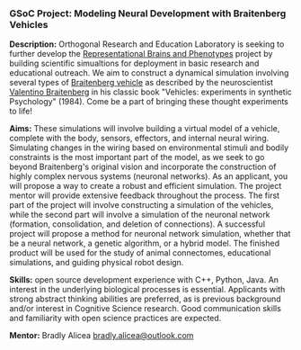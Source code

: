 ### GSoC Project: Modeling Neural Development with Braitenberg Vehicles

**Description:** Orthogonal Research and Education Laboratory is seeking to further develop the [Representational Brains and Phenotypes](https://representational-brains-phenotypes.weebly.com/) project by building scientific simualtions for deployment in basic research and educational outreach. We aim to construct a dynamical simulation involving several types of [Braitenberg vehicle](https://en.wikipedia.org/wiki/Braitenberg_vehicle) as described by the neuroscientist [Valentino Braitenberg](https://en.wikipedia.org/wiki/Valentino_Braitenberg) in his classic book "Vehicles: experiments in synthetic Psychology" (1984). Come be a part of bringing these thought experiments to life!


**Aims:**  These simulations will involve building a virtual model of a vehicle, complete with the body, sensors, effectors, and internal neural wiring. Simulating changes in the wiring based on environmental stimuli and bodily constraints is the most important part of the model, as we seek to go beyond Braitenberg's original vision and incorporate the construction of highly complex nervous systems (neuronal networks). As an applicant, you will propose a way to create a robust and efficient simulation. The project mentor will provide extensive feedback throughout the process. The first part of the project will involve constructing a simulation of the vehicles, while the second part will involve a simulation of the neuronal network (formation, consolidation, and deletion of connections). A successful project will propose a method for neuronal network simulation, whether that be a neural network, a genetic algorithm, or a hybrid model. The finished product will be used for the study of animal connectomes, educational simulations, and guiding physical robot design.  


**Skills:** open source development experience with C++, Python, Java. An interest in the underlying biological processes is essential. Applicants with strong abstract thinking abilities are preferred, as is previous background and/or interest in Cognitive Science research. Good communication skills and familiarity with open science practices are expected.  

**Mentor:** Bradly Alicea [bradly.alicea@outlook.com](mailto:bradly.alicea@outlook.com)  
